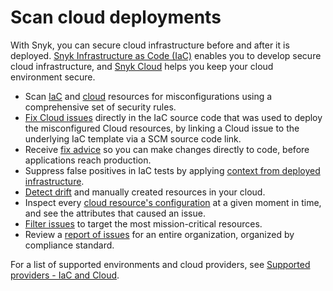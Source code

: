 # Scan cloud deployments

With Snyk, you can secure cloud infrastructure before and after it is deployed. [Snyk Infrastructure as Code (IaC)](snyk-infrastructure-as-code/) enables you to develop secure cloud infrastructure, and [Snyk Cloud](snyk-cloud/) helps you keep your cloud environment secure.

* Scan [IaC](snyk-infrastructure-as-code/) and [cloud](snyk-cloud/) resources for misconfigurations using a comprehensive set of security rules.
* [Fix Cloud issues](snyk-cloud/snyk-cloud-issues/fix-cloud-issues-in-iac.md) directly in the IaC source code that was used to deploy the misconfigured Cloud resources, by linking a Cloud issue to the underlying IaC template via a SCM source code link.
* Receive [fix advice](snyk-infrastructure-as-code/getting-started-snyk-iac.md) so you can make changes directly to code, before applications reach production.
* Suppress false positives in IaC tests by applying [context from deployed infrastructure](snyk-infrastructure-as-code/integrated-infrastructure-as-code/adding-cloud-context-to-your-iac-test.md).
* [Detect drift](snyk-infrastructure-as-code/detect-drift-and-manually-created-resources/) and manually created resources in your cloud.
* Inspect every [cloud resource's configuration](snyk-cloud/snyk-cloud-issues/view-cloud-issues-in-the-snyk-web-ui.md) at a given moment in time, and see the attributes that caused an issue.
* [Filter issues](snyk-cloud/snyk-cloud-issues/) to target the most mission-critical resources.
* Review a [report of issues](../manage-issues/snyk-reports/next-gen-reporting/available-snyk-reports.md#cloud-compliance-issues-report) for an entire organization, organized by compliance standard.

For a list of supported environments and cloud providers, see [Supported providers - IaC and Cloud](supported-providers-iac-and-cloud.md).
